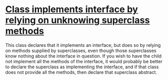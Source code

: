 # [Class implements interface by relying on unknowing superclass methods](http://fb-contrib.sourceforge.net/bugdescriptions.html#SCII_SPOILED_CHILD_INTERFACE_IMPLEMENTOR)

This class declares that it implements an interface, but does so by relying on methods supplied
			by superclasses, even though those superclasses know nothing about the interface in question. If you wish
			to have the child not implement all the methods of the interface, it would probably be better to declare
			the superclass as implementing the interface, and if that class does not provide all the methods, then declare
			that superclass abstract.